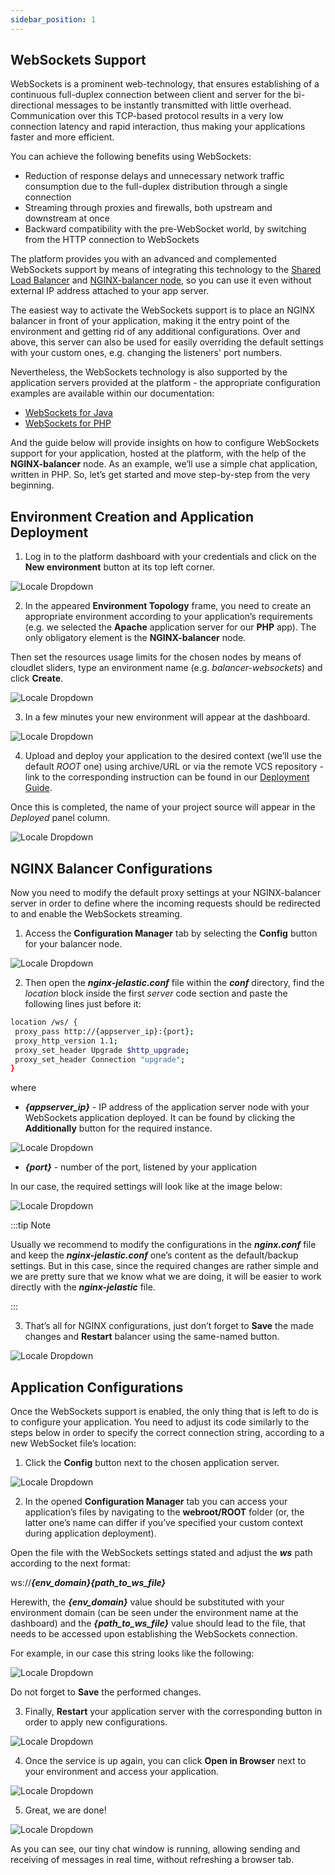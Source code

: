 ```yaml
---
sidebar_position: 1
---
```


## WebSockets Support

WebSockets is a prominent web-technology, that ensures establishing of a continuous full-duplex connection between client and server for the bi-directional messages to be instantly transmitted with little overhead. Communication over this TCP-based protocol results in a very low connection latency and rapid interaction, thus making your applications faster and more efficient.

You can achieve the following benefits using WebSockets:

- Reduction of response delays and unnecessary network traffic consumption due to the full-duplex distribution through a single connection
- Streaming through proxies and firewalls, both upstream and downstream at once
- Backward compatibility with the pre-WebSocket world, by switching from the HTTP connection to WebSockets

The platform provides you with an advanced and complemented WebSockets support by means of integrating this technology to the [Shared Load Balancer](https://cloudmydc.com/) and [NGINX-balancer node](https://cloudmydc.com/), so you can use it even without external IP address attached to your app server.

The easiest way to activate the WebSockets support is to place an NGINX balancer in front of your application, making it the entry point of the environment and getting rid of any additional configurations. Over and above, this server can also be used for easily overriding the default settings with your custom ones, e.g. changing the listeners' port numbers.

Nevertheless, the WebSockets technology is also supported by the application servers provided at the platform - the appropriate configuration examples are available within our documentation:

- [WebSockets for Java](https://cloudmydc.com/)
- [WebSockets for PHP](https://cloudmydc.com/)

And the guide below will provide insights on how to configure WebSockets support for your application, hosted at the platform, with the help of the **NGINX-balancer** node. As an example, we’ll use a simple chat application, written in PHP. So, let’s get started and move step-by-step from the very beginning.

## Environment Creation and Application Deployment

1. Log in to the platform dashboard with your credentials and click on the **New environment** button at its top left corner.

<div style={{
    display:'flex',
    justifyContent: 'center',
    margin: '0 0 1rem 0'
}}>

![Locale Dropdown](./img/WebSocketsSupport/01-new-environment-button.png)

</div>

2. In the appeared **Environment Topology** frame, you need to create an appropriate environment according to your application’s requirements (e.g. we selected the **Apache** application server for our **PHP** app). The only obligatory element is the **NGINX-balancer** node.

Then set the resources usage limits for the chosen nodes by means of cloudlet sliders, type an environment name (e.g. _balancer-websockets_) and click **Create**.

<div style={{
    display:'flex',
    justifyContent: 'center',
    margin: '0 0 1rem 0'
}}>

![Locale Dropdown](./img/WebSocketsSupport/02-environment-wizard.png)

</div>

3. In a few minutes your new environment will appear at the dashboard.

<div style={{
    display:'flex',
    justifyContent: 'center',
    margin: '0 0 1rem 0'
}}>

![Locale Dropdown](./img/WebSocketsSupport/03-environment-for-websockets-created.png)

</div>

4. Upload and deploy your application to the desired context (we’ll use the default _ROOT_ one) using archive/URL or via the remote VCS repository - link to the corresponding instruction can be found in our [Deployment Guide](https://cloudmydc.com/).

Once this is completed, the name of your project source will appear in the _Deployed_ panel column.

<div style={{
    display:'flex',
    justifyContent: 'center',
    margin: '0 0 1rem 0'
}}>

![Locale Dropdown](./img/WebSocketsSupport/04-websockets-application-deployed.png)

</div>

## NGINX Balancer Configurations

Now you need to modify the default proxy settings at your NGINX-balancer server in order to define where the incoming requests should be redirected to and enable the WebSockets streaming.

1. Access the **Configuration Manager** tab by selecting the **Config** button for your balancer node.

<div style={{
    display:'flex',
    justifyContent: 'center',
    margin: '0 0 1rem 0'
}}>

![Locale Dropdown](./img/WebSocketsSupport/05-nginx-config-button.png)

</div>

2. Then open the **_nginx-jelastic.conf_** file within the **_conf_** directory, find the _location_ block inside the first _server_ code section and paste the following lines just before it:

```bash
location /ws/ {
 proxy_pass http://{appserver_ip}:{port};
 proxy_http_version 1.1;
 proxy_set_header Upgrade $http_upgrade;
 proxy_set_header Connection "upgrade";
}
```

where

- **_{appserver_ip}_** - IP address of the application server node with your WebSockets application deployed. It can be found by clicking the **Additionally** button for the required instance.

<div style={{
    display:'flex',
    justifyContent: 'center',
    margin: '0 0 1rem 0'
}}>

![Locale Dropdown](./img/WebSocketsSupport/06-application-server-ip.png)

</div>

- **_{port}_** - number of the port, listened by your application

In our case, the required settings will look like at the image below:

<div style={{
    display:'flex',
    justifyContent: 'center',
    margin: '0 0 1rem 0'
}}>

![Locale Dropdown](./img/WebSocketsSupport/07-nginx-configuration-file.png)

</div>

:::tip Note

Usually we recommend to modify the configurations in the **_nginx.conf_** file and keep the **_nginx-jelastic.conf_** one’s content as the default/backup settings. But in this case, since the required changes are rather simple and we are pretty sure that we know what we are doing, it will be easier to work directly with the **_nginx-jelastic_** file.

:::

3. That’s all for NGINX configurations, just don’t forget to **Save** the made changes and **Restart** balancer using the same-named button.

<div style={{
    display:'flex',
    justifyContent: 'center',
    margin: '0 0 1rem 0'
}}>

![Locale Dropdown](./img/WebSocketsSupport/08-restart-nginx-nodes.png)

</div>

## Application Configurations

Once the WebSockets support is enabled, the only thing that is left to do is to configure your application. You need to adjust its code similarly to the steps below in order to specify the correct connection string, according to a new WebSocket file’s location:

1. Click the **Config** button next to the chosen application server.

<div style={{
    display:'flex',
    justifyContent: 'center',
    margin: '0 0 1rem 0'
}}>

![Locale Dropdown](./img/WebSocketsSupport/09-apache-config-button.png)

</div>

2. In the opened **Configuration Manager** tab you can access your application’s files by navigating to the **webroot/ROOT** folder (or, the latter one’s name can differ if you’ve specified your custom context during application deployment).

Open the file with the WebSockets settings stated and adjust the **_ws_** path according to the next format:

ws://**_{env_domain}{path_to_ws_file}_**

Herewith, the **_{env_domain}_** value should be substituted with your environment domain (can be seen under the environment name at the dashboard) and the **_{path_to_ws_file}_** value should lead to the file, that needs to be accessed upon establishing the WebSockets connection.

For example, in our case this string looks like the following:

<div style={{
    display:'flex',
    justifyContent: 'center',
    margin: '0 0 1rem 0'
}}>

![Locale Dropdown](./img/WebSocketsSupport/10-wsuri-string-for-apache.png)

</div>

Do not forget to **Save** the performed changes.

3. Finally, **Restart** your application server with the corresponding button in order to apply new configurations.

<div style={{
    display:'flex',
    justifyContent: 'center',
    margin: '0 0 1rem 0'
}}>

![Locale Dropdown](./img/WebSocketsSupport/11-restart-apache-nodes.png)

</div>

4. Once the service is up again, you can click **Open in Browser** next to your environment and access your application.

<div style={{
    display:'flex',
    justifyContent: 'center',
    margin: '0 0 1rem 0'
}}>

![Locale Dropdown](./img/WebSocketsSupport/12-open-application-in-browser.png)

</div>

5. Great, we are done!

<div style={{
    display:'flex',
    justifyContent: 'center',
    margin: '0 0 1rem 0'
}}>

![Locale Dropdown](./img/WebSocketsSupport/13-websockets-based-application.png)

</div>

As you can see, our tiny chat window is running, allowing sending and receiving of messages in real time, without refreshing a browser tab.
